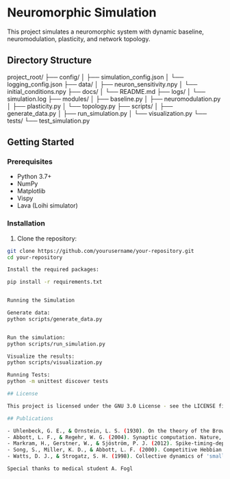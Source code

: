 # Neuromorphic Simulation

This project simulates a neuromorphic system with dynamic baseline, neuromodulation, plasticity, and network topology.

## Directory Structure

project_root/
├── config/
│ ├── simulation_config.json
│ └── logging_config.json
├── data/
│ ├── neuron_sensitivity.npy
│ └── initial_conditions.npy
├── docs/
│ └── README.md
├── logs/
│ └── simulation.log
├── modules/
│ ├── baseline.py
│ ├── neuromodulation.py
│ ├── plasticity.py
│ └── topology.py
├── scripts/
│ ├── generate_data.py
│ ├── run_simulation.py
│ └── visualization.py
└── tests/
└── test_simulation.py


## Getting Started

### Prerequisites

- Python 3.7+
- NumPy
- Matplotlib
- Vispy
- Lava (Loihi simulator)

### Installation

1. Clone the repository:

```bash
git clone https://github.com/yourusername/your-repository.git
cd your-repository

Install the required packages:

pip install -r requirements.txt


Running the Simulation

Generate data:
python scripts/generate_data.py


Run the simulation:
python scripts/run_simulation.py

Visualize the results:
python scripts/visualization.py

Running Tests:
python -m unittest discover tests

## License

This project is licensed under the GNU 3.0 License - see the LICENSE file for details.

## Publications

- Uhlenbeck, G. E., & Ornstein, L. S. (1930). On the theory of the Brownian motion. Physical Review, 36(5), 823-841. [Link](https://link_to_publication)
- Abbott, L. F., & Regehr, W. G. (2004). Synaptic computation. Nature, 431(7010), 796-803. [Link](https://link_to_publication)
- Markram, H., Gerstner, W., & Sjöström, P. J. (2012). Spike-timing-dependent plasticity: A comprehensive overview. Frontiers in Synaptic Neuroscience, 4, 2. [Link](https://link_to_publication)
- Song, S., Miller, K. D., & Abbott, L. F. (2000). Competitive Hebbian learning through spike-timing-dependent synaptic plasticity. Nature Neuroscience, 3(9), 919-926. [Link](https://link_to_publication)
- Watts, D. J., & Strogatz, S. H. (1998). Collective dynamics of 'small-world' networks. Nature, 393(6684), 440-442. [Link](https://link_to_publication)

Special thanks to medical student A. Fogl
```
